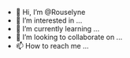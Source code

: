 - 👋 Hi, I’m @Rouselyne
- 👀 I’m interested in ...
- 🌱 I’m currently learning ...
- 💞️ I’m looking to collaborate on ...
- 📫 How to reach me ...

<!---
Rouselyne/Rouselyne is a ✨ special ✨ repository because its `README.md` (this file) appears on your GitHub profile.
You can click the Preview link to take a look at your changes.
--->
